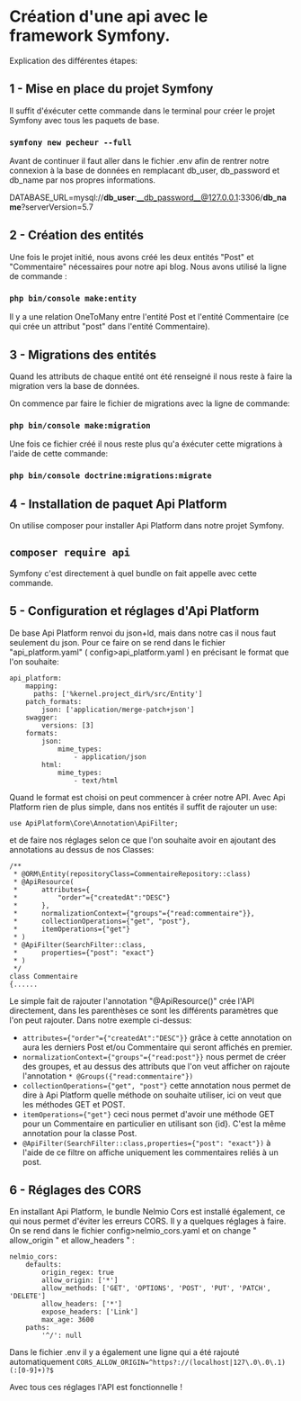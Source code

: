 # Création d'une api avec le framework Symfony.

Explication des différentes étapes:

## 1 - Mise en place du projet Symfony

Il suffit d'éxécuter cette commande dans le terminal pour créer le projet Symfony avec tous les paquets de base.

### ` symfony new pecheur --full `

Avant de continuer il faut aller dans le fichier .env afin de rentrer notre connexion à la base de données en remplacant db_user, db_password et db_name par nos propres informations.

DATABASE_URL=mysql://__db_user__:__db_password__@127.0.0.1:3306/__db_name__?serverVersion=5.7

## 2 - Création des entités

Une fois le projet initié, nous avons créé les deux entités "Post" et "Commentaire" nécessaires pour notre api blog.
Nous avons utilisé la ligne de commande :
### `php bin/console make:entity`

Il y a une relation OneToMany entre l'entité Post et l'entité Commentaire (ce qui crée un attribut "post" dans l'entité Commentaire).

## 3 - Migrations des entités

Quand les attributs de chaque entité ont été renseigné il nous reste à faire la migration vers la base de données.

On commence par faire le fichier de migrations avec la ligne de commande:

### `php bin/console make:migration`

Une fois ce fichier créé il nous reste plus qu'a éxécuter cette migrations à l'aide de cette commande:

### `php bin/console doctrine:migrations:migrate`

## 4 - Installation de paquet Api Platform

On utilise composer pour installer Api Platform dans notre projet Symfony.

## `composer require api`

Symfony c'est directement à quel bundle on fait appelle avec cette commande.

## 5 - Configuration et réglages d'Api Platform

De base Api Platform renvoi du json+ld, mais dans notre cas il nous faut seulement du json. Pour ce faire on se rend dans le fichier "api_platform.yaml" ( config>api_platform.yaml ) en précisant le format que l'on souhaite:

```
api_platform:
    mapping:
      paths: ['%kernel.project_dir%/src/Entity']
    patch_formats:
        json: ['application/merge-patch+json']
    swagger:
        versions: [3]
    formats:
        json:
            mime_types:
                - application/json
        html:
            mime_types:
                - text/html
```

Quand le format est choisi on peut commencer à créer notre API. Avec Api Platform rien de plus simple, dans nos entités il suffit de rajouter un use:

`use ApiPlatform\Core\Annotation\ApiFilter;`

et de faire nos réglages selon ce que l'on souhaite avoir en ajoutant des annotations au dessus de nos Classes:

```
/**
 * @ORM\Entity(repositoryClass=CommentaireRepository::class)
 * @ApiResource(
 *      attributes={
 *          "order"={"createdAt":"DESC"}
 *      },
 *      normalizationContext={"groups"={"read:commentaire"}},
 *      collectionOperations={"get", "post"},
 *      itemOperations={"get"}
 * )
 * @ApiFilter(SearchFilter::class,
 *      properties={"post": "exact"}
 * )
 */
class Commentaire
{......
```

Le simple fait de rajouter l'annotation "@ApiResource()" crée l'API directement, dans les parenthèses ce sont les différents paramètres que l'on peut rajouter.
Dans notre exemple ci-dessus:
* `attributes={"order"={"createdAt":"DESC"}}` grâce à cette annotation on aura les derniers Post et/ou Commentaire qui seront affichés en premier.
* `normalizationContext={"groups"={"read:post"}}` nous permet de créer des groupes, et au dessus des attributs que l'on veut afficher on rajoute l'annotation `* @Groups({"read:commentaire"})`
* `collectionOperations={"get", "post"}` cette annotation nous permet de dire à Api Platform quelle méthode on souhaite utiliser, ici on veut que les méthodes GET et POST.
* `itemOperations={"get"}` ceci nous permet d'avoir une méthode GET pour un Commentaire en particulier en utilisant son {id}. C'est la même annotation pour la classe Post.
* `@ApiFilter(SearchFilter::class,properties={"post": "exact"})` à l'aide de ce filtre on affiche uniquement les commentaires reliés à un post.

## 6 - Réglages des CORS

En installant Api Platform, le bundle Nelmio Cors est installé également, ce qui nous permet d'éviter les erreurs CORS. Il y a quelques réglages à faire. On se rend dans le fichier config>nelmio_cors.yaml et on change " allow_origin " et allow_headers " :
```
nelmio_cors:
    defaults:
        origin_regex: true
        allow_origin: ['*']
        allow_methods: ['GET', 'OPTIONS', 'POST', 'PUT', 'PATCH', 'DELETE']
        allow_headers: ['*']
        expose_headers: ['Link']
        max_age: 3600
    paths:
        '^/': null
```

Dans le fichier .env il y a également une ligne qui a été rajouté automatiquement `CORS_ALLOW_ORIGIN=^https?://(localhost|127\.0\.0\.1)(:[0-9]+)?$`

Avec tous ces réglages l'API est fonctionnelle !
